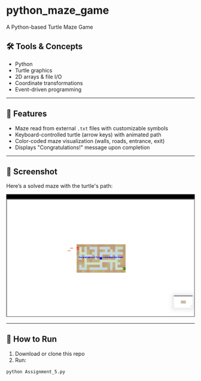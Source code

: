 # python_maze_game
A Python-based Turtle Maze Game
## 🛠️ Tools & Concepts
- Python
- Turtle graphics
- 2D arrays & file I/O
- Coordinate transformations
- Event-driven programming

---

## 🎯 Features
- Maze read from external `.txt` files with customizable symbols
- Keyboard-controlled turtle (arrow keys) with animated path
- Color-coded maze visualization (walls, roads, entrance, exit)
- Displays "Congratulations!" message upon completion

---

## 📸 Screenshot

Here’s a solved maze with the turtle's path:

![Maze Game](maze_screenshot.png)

---

## 🚀 How to Run

1. Download or clone this repo
2. Run:

```bash
python Assignment_5.py
